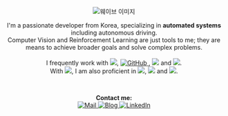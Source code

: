<p align="center">
  <img src="https://capsule-render.vercel.app/api?type=waving&height=200&text=I'm%20Jinsun&fontAlign=70&fontAlignY=40&color=gradient" alt="웨이브 이미지">
</p>


<p align="center">
  I'm a passionate developer from Korea, specializing in <b>automated systems</b> including autonomous driving.  
  </br>
  Computer Vision and Reinforcement Learning are just tools to me; they are means to achieve broader goals and solve complex problems.
  </br></br>
  I frequently work with 
  <img src="https://img.shields.io/badge/python-3670A0?style=for-the-badge&logo=python&logoColor=ffdd54"/>, 
  <a href="https://github.com/Jinsun-Lee" target="_blank">
    <img src="https://img.shields.io/badge/github-%23121011.svg?style=for-the-badge&logo=github&logoColor=white" alt="GitHub"/>
  </a>,
  <img src="https://img.shields.io/badge/ros-%2300599C.svg?style=for-the-badge&logo=ros&logoColor=white"/> and 
  <img src="https://img.shields.io/badge/Ubuntu-E95420?style=for-the-badge&logo=ubuntu&logoColor=white"/>.
  </br>
  With  
  <img src="https://img.shields.io/badge/chatGPT-74aa9c?style=for-the-badge&logo=openai&logoColor=white"/>, 
  I am also proficient in 
  <img src="https://img.shields.io/badge/PyTorch-%23EE4C2C.svg?style=for-the-badge&logo=PyTorch&logoColor=white"/>,
  <img src="https://img.shields.io/badge/c++-%2300599C.svg?style=for-the-badge&logo=c%2B%2B&logoColor=white"/> and 
  <img src="https://img.shields.io/badge/markdown-%23000000.svg?style=for-the-badge&logo=markdown&logoColor=white"/>.
</p>
</br>


<p align="center">
  <b>Contact me:</b></br>
  <a href="withire32@kakao.com" target="_blank">
    <img src="https://img.shields.io/badge/Mail-EA4335?style=for-the-badge&logo=Gmail&logoColor=white" alt="Mail"/>
  </a>
  <a href="https://012vision.tistory.com/" target="_blank">
    <img src="https://img.shields.io/badge/Blog-FF5722?style=for-the-badge&logo=blogger&logoColor=white" alt="Blog"/>
  </a>
  <a href="https://www.linkedin.com/in/%EC%A7%84%EC%84%A0-%EC%9D%B4-308193269" target="_blank">
    <img src="https://img.shields.io/badge/-LinkedIn-blue?style=for-the-badge&logo=Linkedin&logoColor=white" alt="LinkedIn"/>
  </a>
</p>

